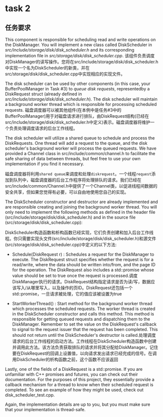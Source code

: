 # task 2

## 任务要求
This component is responsible for scheduling read and write operations on the DiskManager.  You will implement a new class called DiskScheduler in *src/include/storage/disk/disk_scheduler.h* and its corresponding implementation file in *src/storage/disk/disk_scheduler.cpp*.
该组件负责调度对DiskManager的读写操作。您将在src/include/storage/disk/disk_scheduler.h中实现一个名为DiskScheduler的新类，并在src/storage/disk/disk_scheduler.cpp中实现相应的实现文件。


The disk scheduler can be used by other components (in this case, your BufferPoolManager in Task #3) to *queue disk requests*, representedby a DiskRequest struct (already defined in *src/include/storage/disk/disk_scheduler.h*).  The disk scheduler will maintain a background worker thread which is responsible for processing scheduled requests.
磁盘调度器可以被其他组件(在本例中是任务#3中的BufferPoolManager)用于对磁盘请求进行排队，由DiskRequest结构(已经在src/include/storage/disk/disk_scheduler.h中定义)表示。磁盘调度器将维护一个负责处理调度请求的后台工作线程。


The disk scheduler will utilize a shared queue to schedule and process the DiskRequests.  One thread will add a request to the queue, and the disk scheduler's background worker will process the queued requests.  We have provided a Channel class in src/include/common/channel.h to facilitate the safe sharing of data between threads, but feel free to use your own implementation if you find it necessary.


磁盘调度器将利用`shared queue`来调度和处理`diskrequest`。一个线程`request`添加到队列中，磁盘调度器的后台工作程序将处理排队的请求。我们已经在src/include/common/Channel.h中提供了一个Channel类，以促进线程间数据的安全共享，但如果您觉得有必要，可以自由地使用您自己的实现。


The DiskScheduler constructor and destructor are already implemented and are responsible creating and joining the background worker thread.  You will only need to implement the following methods as defined in the header file (src/include/storage/disk/disk_scheduler.h) and in the source file (src/storage/disk/disk_scheduler.cpp):


DiskScheduler构造函数和析构函数已经实现，它们负责创建和加入后台工作线程。你只需要实现头文件(src/include/storage/disk/disk_scheduler.h)和源文件(src/storage/disk/disk_scheduler.cpp)中定义的以下方法:

- Schedule(DiskRequest r) : Schedules a request for the DiskManager to execute.  The DiskRequest struct specifies whether the request is for a read/write, where the data should be written into/from, and the page ID for the operation.  The DiskRequest also includes a std::promise whose value should be set to true once the request is processed.调度DiskManager执行的请求。DiskRequest结构指定请求是否为读/写，数据应该写入/从哪里写入，以及操作的页ID。DiskRequest还包括一个std::promise，一旦请求被处理，它的值应该被设置为true


- StartWorkerThread() : Start method for the background worker thread which processes the scheduled requests.  The worker thread is created in the DiskScheduler constructor and calls this method.  This method is responsible for getting queued requests and dispatching them to the DiskManager.  Remember to set the value on the DiskRequest's callback to signal to the request issuer that the request has been completed.  This should not return until the DiskScheduler's destructor is called.处理调度请求的后台工作线程的启动方法。工作线程在DiskScheduler构造函数中创建并调用此方法。该方法负责获取排队的请求并将其分配给DiskManager。记住要在DiskRequest的回调上设置值，以向请求发出请求已经完成的信号。在调用DiskScheduler的析构函数之前，这个函数不应该返回


Lastly, one of the fields of a DiskRequest is a std::promise.  If you are unfamiliar with C++ promises and futures, you can check out their documentation.  For the purposes of this project, they essentially provide a callback mechanism for a thread to know when their scheduled request is completed.  To see an example of how they might be used, check out disk_scheduler_test.cpp.

Again, the implementation details are up to you, but you must make sure that your implementation is thread-safe.